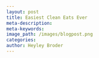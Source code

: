 ```yaml
---
layout: post
title: Easiest Clean Eats Ever
meta-description:
meta-keywords:
image_path: /images/blogpost.png
categories:
author: Heyley Broder
---
```

